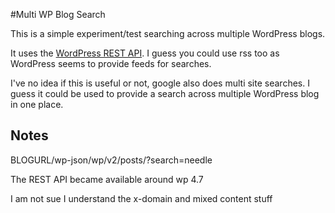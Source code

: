 #Multi WP Blog Search

This is a simple experiment/test searching across multiple WordPress blogs.

It uses the [WordPress REST API](http://v2.wp-api.org/ "WP REST API v2 Documentation"). I guess you could use rss too as WordPress seems to provide feeds for searches. 

I've no idea if this is useful or not, google also does multi site searches. I guess it could be used to provide a search across multiple WordPress blog in one place. 

## Notes

BLOGURL/wp-json/wp/v2/posts/?search=needle

The REST API became available around wp 4.7

I am not sue I understand the x-domain and mixed content stuff



